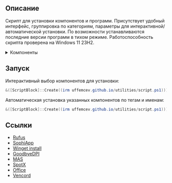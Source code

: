 ## Описание
Скрипт для установки компонентов и программ. Присутствует удобный интерфейс, группировка по категориям, параметры для интерактивной/автоматической установки. По возможности устанавливаются последние версии программ в тихом режиме. Работоспособность скрипта проверена на Windows 11 23H2.

<details>
	<summary>Компоненты</summary>
	<table>
		<thead>
			<tr>
				<th align="center">Тег</th>
				<th align="center">Имя</th>
				<th align="center" width="400px">Описание</th>
				<th align="center">Имя</th>
				<th align="center" width="400px">Описание</th>
			</tr>
		</thead>
		<tbody>
			<tr>
				<td>All</td>
				<td>all</td>
				<td>Установить всё</td>
				<td></td>
				<td></td>
			</tr>
			<tr><td></td><td></td><td></td><td></td><td></td></tr>
			<tr>
				<td>Tweaks</td>
				<td>dns</td>
				<td>Cloudflare DOH</td>
				<td>dpi</td>
				<td>GoodbyeDPI режим 5</td>
			</tr>
			<tr></tr>
			<tr>
				<td></td>
    				<td>sophia</td>
				<td>SophiApp Tweaker portable</td>
				<td></td>
				<td></td>
			</tr>
			<tr><td></td><td></td><td></td><td></td><td></td></tr>
			<tr>
				<td>Programs</td>
				<td>gdrive</td>
				<td>Google Drive</td>
				<td>adguard</td>
				<td>AdGuard</td>
			</tr>
			<tr></tr>
			<tr>
				<td></td>
				<td>office</td>
				<td>Office, Word, Excel licensed</td>
				<td>qbit</td>
				<td>qBittorrent</td>
			</tr>
			<tr></tr>
			<tr>
				<td></td>
				<td>spotx</td>
				<td>SpotX - modified Spotify app</td>
				<td>signal</td>
				<td>SignalRGB</td>
			</tr>
			<tr></tr>
			<tr>
				<td></td>
				<td>zip</td>
				<td>7-zip</td>
				<td>steam</td>
				<td>Steam</td>
			</tr>
			<tr></tr>
			<tr>
				<td></td>
				<td>codec</td>
				<td>K-Lite Codec Pack Full</td>
				<td>vencord</td>
				<td>Vencord - modified Discord app</td>
			</tr>
			<tr></tr>
			<tr>
				<td></td>
				<td>chrome</td>
				<td>Google Chrome</td>
				<td></td>
				<td></td>
			</tr>
			<tr><td></td><td></td><td></td><td></td><td></td></tr>
			<tr>
				<td>System</td>
				<td>nvidia</td>
				<td>NVCleanstall</td>
				<td></td>
				<td></td>
			</tr>
			<tr><td></td><td></td><td></td><td></td><td></td></tr>
			<tr>
				<td>Other</td>
				<td>win</td>
				<td>Win 11 23H2 iso folder</td>
				<td>rufus</td>
				<td>Rufus portable</td>
			</tr>
		</tbody>
	</table>
</details>

## Запуск
Интерактивный выбор компонентов для установки:
```powershell
&([ScriptBlock]::Create((irm uffemcev.github.io/utilities/script.ps1)))
```
Автоматическая установка указанных компонентов по тегам и именам:
```powershell
&([ScriptBlock]::Create((irm uffemcev.github.io/utilities/script.ps1))) system other office chrome
```

## Ссылки
* [Rufus](https://github.com/pbatard/rufus)
* [SophiApp](https://github.com/Sophia-Community/SophiApp)
* [Winget install](https://github.com/asheroto/winget-install)
* [GoodbyeDPI](https://github.com/ValdikSS/GoodbyeDPI)
* [MAS](https://github.com/massgravel/Microsoft-Activation-Scripts)
* [SpotX](https://github.com/amd64fox/SpotX)
* [Office](https://github.com/farag2/Office)
* [Vencord](https://github.com/Vendicated/Vencord)

